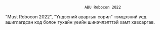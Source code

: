                                        ABU Robocon 2022 
"Must Robocon 2022", "Үндэсний аваргын сорил" тэмцээний үед ашиглагдсан код болон тухайн үеийн шинэчлэлттэй хамт хавсаргав.
